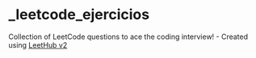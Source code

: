 # _leetcode_ejercicios
Collection of LeetCode questions to ace the coding interview! - Created using [LeetHub v2](https://github.com/arunbhardwaj/LeetHub-2.0)
